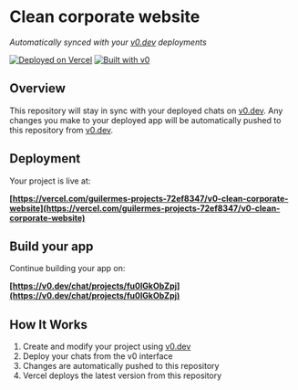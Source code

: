 # Clean corporate website

*Automatically synced with your [v0.dev](https://v0.dev) deployments*

[![Deployed on Vercel](https://img.shields.io/badge/Deployed%20on-Vercel-black?style=for-the-badge&logo=vercel)](https://vercel.com/guilermes-projects-72ef8347/v0-clean-corporate-website)
[![Built with v0](https://img.shields.io/badge/Built%20with-v0.dev-black?style=for-the-badge)](https://v0.dev/chat/projects/fu0IGkObZpj)

## Overview

This repository will stay in sync with your deployed chats on [v0.dev](https://v0.dev).
Any changes you make to your deployed app will be automatically pushed to this repository from [v0.dev](https://v0.dev).

## Deployment

Your project is live at:

**[https://vercel.com/guilermes-projects-72ef8347/v0-clean-corporate-website](https://vercel.com/guilermes-projects-72ef8347/v0-clean-corporate-website)**

## Build your app

Continue building your app on:

**[https://v0.dev/chat/projects/fu0IGkObZpj](https://v0.dev/chat/projects/fu0IGkObZpj)**

## How It Works

1. Create and modify your project using [v0.dev](https://v0.dev)
2. Deploy your chats from the v0 interface
3. Changes are automatically pushed to this repository
4. Vercel deploys the latest version from this repository